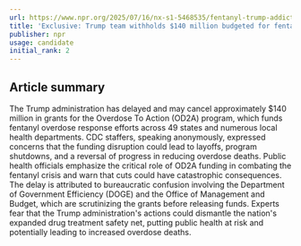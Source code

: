 ```yaml
---
url: https://www.npr.org/2025/07/16/nx-s1-5468535/fentanyl-trump-addiction-funding
title: 'Exclusive: Trump team withholds $140 million budgeted for fentanyl fight'
publisher: npr
usage: candidate
initial_rank: 2
---
```

## Article summary
The Trump administration has delayed and may cancel approximately $140 million in grants for the Overdose To Action (OD2A) program, which funds fentanyl overdose response efforts across 49 states and numerous local health departments. CDC staffers, speaking anonymously, expressed concerns that the funding disruption could lead to layoffs, program shutdowns, and a reversal of progress in reducing overdose deaths. Public health officials emphasize the critical role of OD2A funding in combating the fentanyl crisis and warn that cuts could have catastrophic consequences. The delay is attributed to bureaucratic confusion involving the Department of Government Efficiency (DOGE) and the Office of Management and Budget, which are scrutinizing the grants before releasing funds. Experts fear that the Trump administration's actions could dismantle the nation's expanded drug treatment safety net, putting public health at risk and potentially leading to increased overdose deaths.
